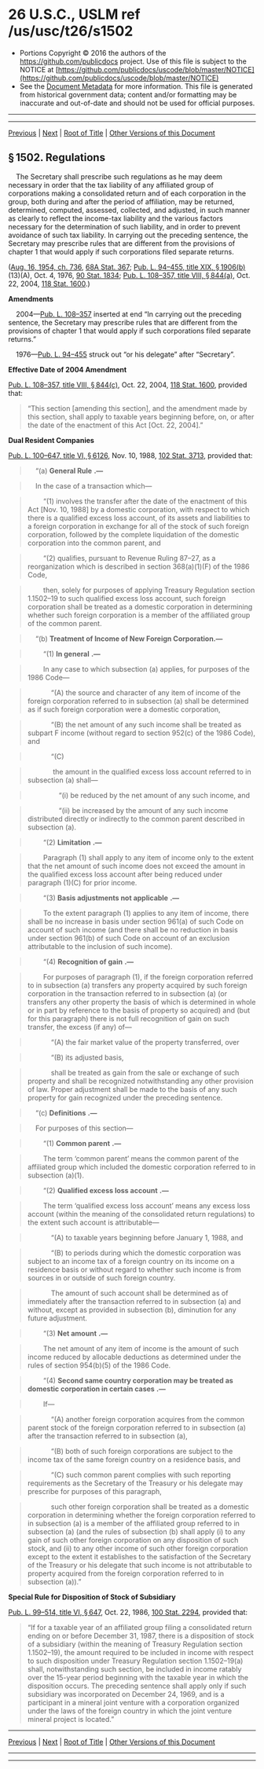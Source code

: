 ---
---

# 26 U.S.C., USLM ref /us/usc/t26/s1502

* Portions Copyright © 2016 the authors of the https://github.com/publicdocs project.
  Use of this file is subject to the NOTICE at [https://github.com/publicdocs/uscode/blob/master/NOTICE](https://github.com/publicdocs/uscode/blob/master/NOTICE)
* See the [Document Metadata](././../../../../../..//README.md) for more information.
  This file is generated from historical government data; content and/or formatting may be inaccurate and out-of-date and should not be used for official purposes.

----------
----------

[Previous](./../../../../../..//us/usc/t26/stA/ch6/schA/m__us_usc_t26_s1501.md) | [Next](./../../../../../..//us/usc/t26/stA/ch6/schA/m__us_usc_t26_s1503.md) | [Root of Title](./../../../../../../) | [Other Versions of this Document](https://publicdocs.github.io/go/links?ns=uslm&ref=%2Fus%2Fusc%2Ft26%2Fs1502)

## § 1502. Regulations

    The Secretary shall prescribe such regulations as he may deem necessary in order that the tax liability of any affiliated group of corporations making a consolidated return and of each corporation in the group, both during and after the period of affiliation, may be returned, determined, computed, assessed, collected, and adjusted, in such manner as clearly to reflect the income-tax liability and the various factors necessary for the determination of such liability, and in order to prevent avoidance of such tax liability. In carrying out the preceding sentence, the Secretary may prescribe rules that are different from the provisions of chapter 1 that would apply if such corporations filed separate returns.

([Aug. 16, 1954, ch. 736][/us/act/1954-08-16/ch736], [68A Stat. 367][/us/stat/68A/367]; [Pub. L. 94–455, title XIX, § 1906(b)][/us/pl/94/455/s1906/b] (13)(A), Oct. 4, 1976, [90 Stat. 1834][/us/stat/90/1834]; [Pub. L. 108–357, title VIII, § 844(a)][/us/pl/108/357/s844/a], Oct. 22, 2004, [118 Stat. 1600][/us/stat/118/1600].)

 __Amendments__ 

    2004—[Pub. L. 108–357][/us/pl/108/357] inserted at end “In carrying out the preceding sentence, the Secretary may prescribe rules that are different from the provisions of chapter 1 that would apply if such corporations filed separate returns.”

    1976—[Pub. L. 94–455][/us/pl/94/455] struck out “or his delegate” after “Secretary”.

 __Effective Date of 2004 Amendment__ 

[Pub. L. 108–357, title VIII, § 844(c)][/us/pl/108/357/s844/c], Oct. 22, 2004, [118 Stat. 1600][/us/stat/118/1600], provided that: 

> “This section \[amending this section\], and the amendment made by this section, shall apply to taxable years beginning before, on, or after the date of the enactment of this Act \[Oct. 22, 2004\].”

 __Dual Resident Companies__ 

[Pub. L. 100–647, title VI, § 6126][/us/pl/100/647/s6126], Nov. 10, 1988, [102 Stat. 3713][/us/stat/102/3713], provided that:

>     “(a)  __General Rule__  __.—__ 

>     In the case of a transaction which—

>         “(1) involves the transfer after the date of the enactment of this Act \[Nov. 10, 1988\] by a domestic corporation, with respect to which there is a qualified excess loss account, of its assets and liabilities to a foreign corporation in exchange for all of the stock of such foreign corporation, followed by the complete liquidation of the domestic corporation into the common parent, and

>         “(2) qualifies, pursuant to Revenue Ruling 87–27, as a reorganization which is described in section 368(a)(1)(F) of the 1986 Code,

>         then, solely for purposes of applying Treasury Regulation section 1.1502–19 to such qualified excess loss account, such foreign corporation shall be treated as a domestic corporation in determining whether such foreign corporation is a member of the affiliated group of the common parent.

>     “(b) __Treatment of Income of New Foreign Corporation.—__ 

>         “(1)  __In general__  __.—__ 

>         In any case to which subsection (a) applies, for purposes of the 1986 Code—

>             “(A) the source and character of any item of income of the foreign corporation referred to in subsection (a) shall be determined as if such foreign corporation were a domestic corporation,

>             “(B) the net amount of any such income shall be treated as subpart F income (without regard to section 952(c) of the 1986 Code), and

>             “(C)

>              the amount in the qualified excess loss account referred to in subsection (a) shall—

>                 “(i) be reduced by the net amount of any such income, and

>                 “(ii) be increased by the amount of any such income distributed directly or indirectly to the common parent described in subsection (a).

>         “(2)  __Limitation__  __.—__ 

>         Paragraph (1) shall apply to any item of income only to the extent that the net amount of such income does not exceed the amount in the qualified excess loss account after being reduced under paragraph (1)(C) for prior income.

>         “(3)  __Basis adjustments not applicable__  __.—__ 

>         To the extent paragraph (1) applies to any item of income, there shall be no increase in basis under section 961(a) of such Code on account of such income (and there shall be no reduction in basis under section 961(b) of such Code on account of an exclusion attributable to the inclusion of such income).

>         “(4)  __Recognition of gain__  __.—__ 

>         For purposes of paragraph (1), if the foreign corporation referred to in subsection (a) transfers any property acquired by such foreign corporation in the transaction referred to in subsection (a) (or transfers any other property the basis of which is determined in whole or in part by reference to the basis of property so acquired) and (but for this paragraph) there is not full recognition of gain on such transfer, the excess (if any) of—

>             “(A) the fair market value of the property transferred, over

>             “(B) its adjusted basis,

>             shall be treated as gain from the sale or exchange of such property and shall be recognized notwithstanding any other provision of law. Proper adjustment shall be made to the basis of any such property for gain recognized under the preceding sentence.

>     “(c)  __Definitions__  __.—__ 

>     For purposes of this section—

>         “(1)  __Common parent__  __.—__ 

>         The term ‘common parent’ means the common parent of the affiliated group which included the domestic corporation referred to in subsection (a)(1).

>         “(2)  __Qualified excess loss account__  __.—__ 

>         The term ‘qualified excess loss account’ means any excess loss account (within the meaning of the consolidated return regulations) to the extent such account is attributable—

>             “(A) to taxable years beginning before January 1, 1988, and

>             “(B) to periods during which the domestic corporation was subject to an income tax of a foreign country on its income on a residence basis or without regard to whether such income is from sources in or outside of such foreign country.

>             The amount of such account shall be determined as of immediately after the transaction referred to in subsection (a) and without, except as provided in subsection (b), diminution for any future adjustment.

>         “(3)  __Net amount__  __.—__ 

>         The net amount of any item of income is the amount of such income reduced by allocable deductions as determined under the rules of section 954(b)(5) of the 1986 Code.

>         “(4)  __Second same country corporation may be treated as domestic corporation in certain cases__  __.—__ 

>         If—

>             “(A) another foreign corporation acquires from the common parent stock of the foreign corporation referred to in subsection (a) after the transaction referred to in subsection (a),

>             “(B) both of such foreign corporations are subject to the income tax of the same foreign country on a residence basis, and

>             “(C) such common parent complies with such reporting requirements as the Secretary of the Treasury or his delegate may prescribe for purposes of this paragraph,

>             such other foreign corporation shall be treated as a domestic corporation in determining whether the foreign corporation referred to in subsection (a) is a member of the affiliated group referred to in subsection (a) (and the rules of subsection (b) shall apply (i) to any gain of such other foreign corporation on any disposition of such stock, and (ii) to any other income of such other foreign corporation except to the extent it establishes to the satisfaction of the Secretary of the Treasury or his delegate that such income is not attributable to property acquired from the foreign corporation referred to in subsection (a)).”

 __Special Rule for Disposition of Stock of Subsidiary__ 

[Pub. L. 99–514, title VI, § 647][/us/pl/99/514/s647], Oct. 22, 1986, [100 Stat. 2294][/us/stat/100/2294], provided that: 

> “If for a taxable year of an affiliated group filing a consolidated return ending on or before December 31, 1987, there is a disposition of stock of a subsidiary (within the meaning of Treasury Regulation section 1.1502–19), the amount required to be included in income with respect to such disposition under Treasury Regulation section 1.1502–19(a) shall, notwithstanding such section, be included in income ratably over the 15-year period beginning with the taxable year in which the disposition occurs. The preceding sentence shall apply only if such subsidiary was incorporated on December 24, 1969, and is a participant in a mineral joint venture with a corporation organized under the laws of the foreign country in which the joint venture mineral project is located.”

----------

[Previous](./../../../../../..//us/usc/t26/stA/ch6/schA/m__us_usc_t26_s1501.md) | [Next](./../../../../../..//us/usc/t26/stA/ch6/schA/m__us_usc_t26_s1503.md) | [Root of Title](./../../../../../../) | [Other Versions of this Document](https://publicdocs.github.io/go/links?ns=uslm&ref=%2Fus%2Fusc%2Ft26%2Fs1502)

----------
----------

[/us/act/1954-08-16/ch736]: https://publicdocs.github.io/go/links?ns=uslm&ref=%2Fus%2Fact%2F1954-08-16%2Fch736
[/us/stat/68A/367]: https://publicdocs.github.io/go/links?ns=uslm&ref=%2Fus%2Fstat%2F68A%2F367
[/us/pl/94/455/s1906/b]: https://publicdocs.github.io/go/links?ns=uslm&ref=%2Fus%2Fpl%2F94%2F455%2Fs1906%2Fb
[/us/stat/90/1834]: https://publicdocs.github.io/go/links?ns=uslm&ref=%2Fus%2Fstat%2F90%2F1834
[/us/pl/108/357/s844/a]: https://publicdocs.github.io/go/links?ns=uslm&ref=%2Fus%2Fpl%2F108%2F357%2Fs844%2Fa
[/us/stat/118/1600]: https://publicdocs.github.io/go/links?ns=uslm&ref=%2Fus%2Fstat%2F118%2F1600
[/us/pl/108/357]: https://publicdocs.github.io/go/links?ns=uslm&ref=%2Fus%2Fpl%2F108%2F357
[/us/pl/94/455]: https://publicdocs.github.io/go/links?ns=uslm&ref=%2Fus%2Fpl%2F94%2F455
[/us/pl/108/357/s844/c]: https://publicdocs.github.io/go/links?ns=uslm&ref=%2Fus%2Fpl%2F108%2F357%2Fs844%2Fc
[/us/stat/118/1600]: https://publicdocs.github.io/go/links?ns=uslm&ref=%2Fus%2Fstat%2F118%2F1600
[/us/pl/100/647/s6126]: https://publicdocs.github.io/go/links?ns=uslm&ref=%2Fus%2Fpl%2F100%2F647%2Fs6126
[/us/stat/102/3713]: https://publicdocs.github.io/go/links?ns=uslm&ref=%2Fus%2Fstat%2F102%2F3713
[/us/pl/99/514/s647]: https://publicdocs.github.io/go/links?ns=uslm&ref=%2Fus%2Fpl%2F99%2F514%2Fs647
[/us/stat/100/2294]: https://publicdocs.github.io/go/links?ns=uslm&ref=%2Fus%2Fstat%2F100%2F2294


